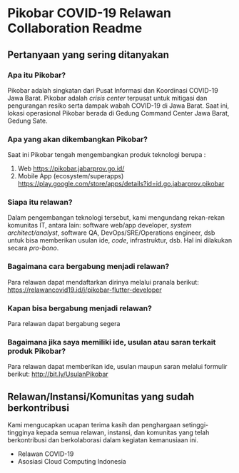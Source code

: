 # Pikobar COVID-19 Relawan Collaboration Readme

## Pertanyaan yang sering ditanyakan
### Apa itu Pikobar?
Pikobar adalah singkatan dari Pusat Informasi dan Koordinasi COVID-19 Jawa Barat. Pikobar adalah _crisis center_ terpusat untuk mitigasi dan pengurangan resiko serta dampak wabah COVID-19 di Jawa Barat. Saat ini, lokasi operasional Pikobar berada di Gedung Command Center Jawa Barat, Gedung Sate.

### Apa yang akan dikembangkan Pikobar?
Saat ini Pikobar tengah mengembangkan produk teknologi berupa :
1. Web https://pikobar.jabarprov.go.id/
2. Mobile App (ecosystem/superapps) https://play.google.com/store/apps/details?id=id.go.jabarprov.pikobar

### Siapa itu relawan?
Dalam pengembangan teknologi tersebut, kami mengundang rekan-rekan komunitas IT, antara lain: software web/app developer, _system architect/analyst_, software QA, DevOps/SRE/Operations engineer, dsb untuk bisa memberikan usulan ide, _code_, infrastruktur, dsb. Hal ini dilakukan secara _pro-bono_.

### Bagaimana cara bergabung menjadi relawan?
Para relawan dapat mendaftarkan dirinya melalui pranala berikut: https://relawancovid19.id/j/pikobar-flutter-developer

### Kapan bisa bergabung menjadi relawan?
Para relawan dapat bergabung segera

### Bagaimana jika saya memiliki ide, usulan atau saran terkait produk Pikobar?
Para relawan dapat memberikan ide, usulan maupun saran melalui formulir berikut: http://bit.ly/UsulanPikobar

## Relawan/Instansi/Komunitas yang sudah berkontribusi
Kami mengucapkan ucapan terima kasih dan penghargaan setinggi-tingginya kepada semua relawan, instansi, dan komunitas yang telah berkontribusi dan berkolaborasi dalam kegiatan kemanusiaan ini.
- Relawan COVID-19
- Asosiasi Cloud Computing Indonesia 
